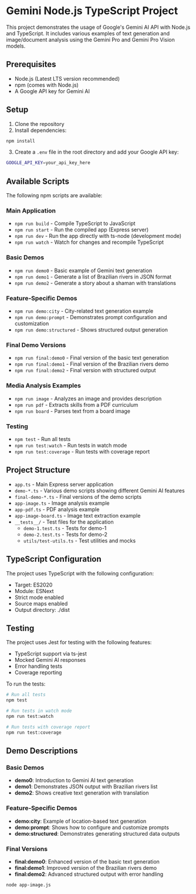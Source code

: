 # Gemini Node.js TypeScript Project

This project demonstrates the usage of Google's Gemini AI API with Node.js and TypeScript. It includes various examples of text generation and image/document analysis using the Gemini Pro and Gemini Pro Vision models.

## Prerequisites

- Node.js (Latest LTS version recommended)
- npm (comes with Node.js)
- A Google API key for Gemini AI

## Setup

1. Clone the repository
2. Install dependencies:
```bash
npm install
```
3. Create a `.env` file in the root directory and add your Google API key:
```bash
GOOGLE_API_KEY=your_api_key_here
```

## Available Scripts

The following npm scripts are available:

### Main Application
- `npm run build` - Compile TypeScript to JavaScript
- `npm run start` - Run the compiled app (Express server)
- `npm run dev` - Run the app directly with ts-node (development mode)
- `npm run watch` - Watch for changes and recompile TypeScript

### Basic Demos
- `npm run demo0` - Basic example of Gemini text generation
- `npm run demo1` - Generate a list of Brazilian rivers in JSON format
- `npm run demo2` - Generate a story about a shaman with translations

### Feature-Specific Demos
- `npm run demo:city` - City-related text generation example
- `npm run demo:prompt` - Demonstrates prompt configuration and customization
- `npm run demo:structured` - Shows structured output generation

### Final Demo Versions
- `npm run final:demo0` - Final version of the basic text generation
- `npm run final:demo1` - Final version of the Brazilian rivers demo
- `npm run final:demo2` - Final version with structured output

### Media Analysis Examples
- `npm run image` - Analyzes an image and provides description
- `npm run pdf` - Extracts skills from a PDF curriculum
- `npm run board` - Parses text from a board image

### Testing
- `npm test` - Run all tests
- `npm run test:watch` - Run tests in watch mode
- `npm run test:coverage` - Run tests with coverage report

## Project Structure

- `app.ts` - Main Express server application
- `demo-*.ts` - Various demo scripts showing different Gemini AI features
- `final-demo-*.ts` - Final versions of the demo scripts
- `app-image.ts` - Image analysis example
- `app-pdf.ts` - PDF analysis example
- `app-image-board.ts` - Image text extraction example
- `__tests__/` - Test files for the application
  - `demo-1.test.ts` - Tests for demo-1
  - `demo-2.test.ts` - Tests for demo-2
  - `utils/test-utils.ts` - Test utilities and mocks

## TypeScript Configuration

The project uses TypeScript with the following configuration:
- Target: ES2020
- Module: ESNext
- Strict mode enabled
- Source maps enabled
- Output directory: ./dist

## Testing

The project uses Jest for testing with the following features:
- TypeScript support via ts-jest
- Mocked Gemini AI responses
- Error handling tests
- Coverage reporting

To run the tests:
```bash
# Run all tests
npm test

# Run tests in watch mode
npm run test:watch

# Run tests with coverage report
npm run test:coverage
```

## Demo Descriptions

### Basic Demos
- **demo0**: Introduction to Gemini AI text generation
- **demo1**: Demonstrates JSON output with Brazilian rivers list
- **demo2**: Shows creative text generation with translation

### Feature-Specific Demos
- **demo:city**: Example of location-based text generation
- **demo:prompt**: Shows how to configure and customize prompts
- **demo:structured**: Demonstrates generating structured data outputs

### Final Versions
- **final:demo0**: Enhanced version of the basic text generation
- **final:demo1**: Improved version of the Brazilian rivers demo
- **final:demo2**: Advanced structured output with error handling

```bash
node app-image.js
```

